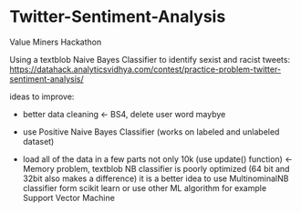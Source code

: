 # Twitter-Sentiment-Analysis
Value Miners Hackathon

Using a textblob Naive Bayes Classifier to identify sexist and racist tweets:
https://datahack.analyticsvidhya.com/contest/practice-problem-twitter-sentiment-analysis/

ideas to improve:
- better data cleaning <- BS4, delete user word maybye

- use Positive Naive Bayes Classifier (works on labeled and unlabeled dataset) 

- load all of the data in a few parts not only 10k (use update() function) <- Memory problem, textblob NB classifier is poorly optimized
(64 bit and 32bit also makes a difference) it is a better idea to use MultinominalNB classifier form scikit learn or use other ML algorithm for example Support Vector Machine

